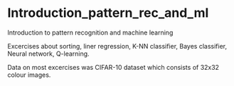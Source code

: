# Introduction_pattern_rec_and_ml

Introduction to pattern recognition and machine learning

Excercises about sorting, liner regression, K-NN classifier, Bayes classifier, Neural network, Q-learning.

Data on most excercises was CIFAR-10 dataset which consists of 32x32 colour images.
